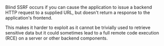 Blind SSRF occurs if you can cause the application to issue a backend HTTP request to a supplied URL, but doesn't return a response to the application's frontend.

This makes it harder to exploit as it cannot be trivially used to retrieve sensitive data but it could sometimes lead to a full remote code execution (RCE) on a server or other backend components.
